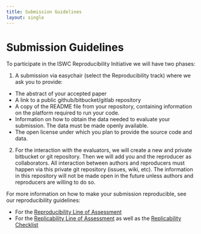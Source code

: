 ```yaml
---
title: Submission Guidelines
layout: single
---
```



# Submission Guidelines

To participate in the ISWC Reproducibility Initiative we will have two phases:

1. A submission via easychair (select the Reproducibility track) where we ask you to provide:
- The abstract of your accepted paper
- A link to a public github/bitbucket/gitlab repository
- A copy of the README file from your repository, containing information on the platform required to run your code.
- Information on how to obtain the data needed to evaluate your submission. The data must be made openly available.
- The open license under which you plan to provide the source code and data.
2. For the interaction with the evaluators, we will create a new and private bitbucket or git repository. Then we will add you and the reproducer as collaborators. All interaction between authors and reproducers must happen via this private git repository (issues, wiki, etc). The information in this repository will not be made open in the future unless authors and reproducers are willing to do so.

For more information on how to make your submission reproducible, see our reproducibility guidelines:
- For the [Reproducibility Line of Assessment](../reproducibility-assessment-guide)
- For the [Replicability Line of Assessment](../replicability-assessment-guide) as well as the [Replicability Checklist](../replicability-assessment-guide/checklist)


